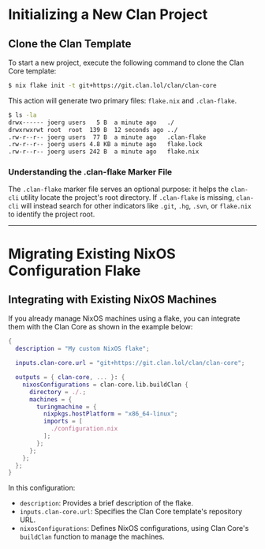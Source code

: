 # Initializing a New Clan Project

## Clone the Clan Template

To start a new project, execute the following command to clone the Clan Core template:

```bash
$ nix flake init -t git+https://git.clan.lol/clan/clan-core
```

This action will generate two primary files: `flake.nix` and `.clan-flake`.

```bash
$ ls -la
drwx------ joerg users   5 B  a minute ago   ./
drwxrwxrwt root  root  139 B  12 seconds ago ../
.rw-r--r-- joerg users  77 B  a minute ago   .clan-flake
.rw-r--r-- joerg users 4.8 KB a minute ago   flake.lock
.rw-r--r-- joerg users 242 B  a minute ago   flake.nix
```

### Understanding the .clan-flake Marker File

The `.clan-flake` marker file serves an optional purpose: it helps the `clan-cli` utility locate the project's root directory.
If `.clan-flake` is missing, `clan-cli` will instead search for other indicators like `.git`, `.hg`, `.svn`, or `flake.nix` to identify the project root.

---

# Migrating Existing NixOS Configuration Flake

## Integrating with Existing NixOS Machines

If you already manage NixOS machines using a flake, you can integrate them with the Clan Core as shown in the example below:

```nix
{
  description = "My custom NixOS flake";

  inputs.clan-core.url = "git+https://git.clan.lol/clan/clan-core";

  outputs = { clan-core, ... }: {
    nixosConfigurations = clan-core.lib.buildClan {
      directory = ./.;
      machines = {
        turingmachine = {
          nixpkgs.hostPlatform = "x86_64-linux";
          imports = [
            ./configuration.nix
          ];
        };
      };
    };
  };
}
```

In this configuration:

- `description`: Provides a brief description of the flake.
- `inputs.clan-core.url`: Specifies the Clan Core template's repository URL.
- `nixosConfigurations`: Defines NixOS configurations, using Clan Core's `buildClan` function to manage the machines.

